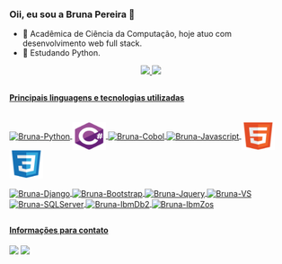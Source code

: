 ### Oii, eu sou a Bruna Pereira 👋

- 🔭 Acadêmica de Ciência da Computação, hoje atuo com desenvolvimento web full stack.
- 🌱 Estudando Python.


<div align="center">
  <a href="https://github.com/brunacpereira">
  <img height="120em" src="https://github-readme-stats.vercel.app/api?username=brunacpereira&show_icons=true&theme=dracula&include_all_commits=true&count_private=true"/>
  <img height="120em" src="https://github-readme-stats.vercel.app/api/top-langs/?username=brunacpereira&layout=compact&langs_count=7&theme=dracula"/>
</div>


    
 ##
 
<h4>Principais linguagens e tecnologias utilizadas</h4>
<div style="display: inline_block"><br>
   <img align="center" alt="Bruna-Python" height="50" width="60" src="https://cdn.jsdelivr.net/gh/devicons/devicon@latest/icons/python/python-original-wordmark.svg" />
   <img align="center" alt="Bruna-Csharp" height="50" width="60" src="https://raw.githubusercontent.com/devicons/devicon/master/icons/csharp/csharp-original.svg">
  <img align="center" alt="Bruna-Cobol" height="50" width="60" src="https://www.svgrepo.com/show/339080/cobol-language.svg">
  <img align="center" alt="Bruna-Javascript" height="50" width="60" src="https://cdn.jsdelivr.net/gh/devicons/devicon@latest/icons/javascript/javascript-original.svg">
  <img align="center" alt="Bruna-HTML" height="50" width="60" src="https://raw.githubusercontent.com/devicons/devicon/master/icons/html5/html5-original.svg">
  <img align="center" alt="Bruna-CSS" height="50" width="60" src="https://raw.githubusercontent.com/devicons/devicon/master/icons/css3/css3-original.svg">
  
</div>

<div style="display: inline_block"><br>  
  <img align="center" alt="Bruna-Django" height="50" width="60" src="https://cdn.jsdelivr.net/gh/devicons/devicon@latest/icons/django/django-plain-wordmark.svg" />
  <img align="center" alt="Bruna-Bootstrap" height="50" width="60" src="https://cdn.jsdelivr.net/gh/devicons/devicon@latest/icons/bootstrap/bootstrap-original-wordmark.svg" /> 
  <img align="center" alt="Bruna-Jquery" height="50" width="60" src="https://cdn.jsdelivr.net/gh/devicons/devicon@latest/icons/jquery/jquery-original-wordmark.svg" />          
  <img align="center" alt="Bruna-VS" height="50" width="60" src="https://cdn.jsdelivr.net/gh/devicons/devicon/icons/visualstudio/visualstudio-plain.svg" />
  <img align="center" alt="Bruna-SQLServer" height="50" width="60" src="https://cdn.jsdelivr.net/gh/devicons/devicon/icons/microsoftsqlserver/microsoftsqlserver-plain-wordmark.svg" />
  <img align="center" alt="Bruna-IbmDb2" height="50" width="60" src="https://encrypted-tbn0.gstatic.com/images?q=tbn:ANd9GcQB_n_YxKZ2hSvkpS61t9pTG9kqU0BAh0DWiw&s" /> 
  <img align="center" alt="Bruna-IbmZos" height="50" width="60" src="https://logowik.com/content/uploads/images/ibm-zos8033.logowik.com.webp" />
</div>
  
  ##
<h4>Informações para contato</h4>
<div> 
  <a href = "mailto:brunacristinpereira@gmail.com"><img src="https://img.shields.io/badge/-Gmail-%23333?style=for-the-badge&logo=gmail&logoColor=white" target="_blank"></a>
  <a href="https://www.linkedin.com/in/pereira-bruna" target="_blank"><img src="https://img.shields.io/badge/-LinkedIn-%230077B5?style=for-the-badge&logo=linkedin&logoColor=white" target="_blank"></a> 
  
  </div>
 
